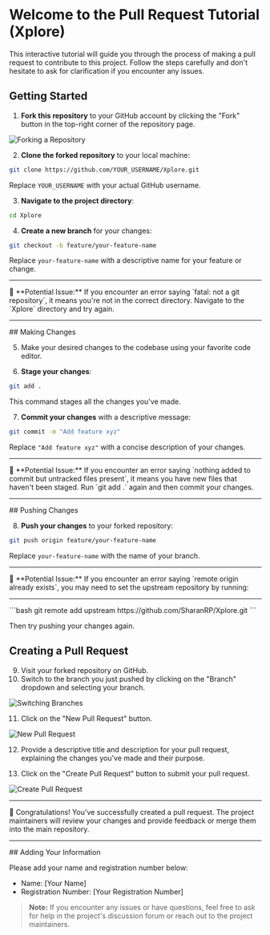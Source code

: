 # Welcome to the Pull Request Tutorial (Xplore)

This interactive tutorial will guide you through the process of making a pull request to contribute to this project. Follow the steps carefully and don't hesitate to ask for clarification if you encounter any issues.

## Getting Started

1. **Fork this repository** to your GitHub account by clicking the "Fork" button in the top-right corner of the repository page.

![Forking a Repository](https://i.imgur.com/G1NYhhx.png)

2. **Clone the forked repository** to your local machine:

```bash
git clone https://github.com/YOUR_USERNAME/Xplore.git
```

Replace `YOUR_USERNAME` with your actual GitHub username.

3. **Navigate to the project directory**:

```bash
cd Xplore
```

4. **Create a new branch** for your changes:

```bash
git checkout -b feature/your-feature-name
```

Replace `your-feature-name` with a descriptive name for your feature or change.
<hr>
🚨 **Potential Issue:** If you encounter an error saying `fatal: not a git repository`, it means you're not in the correct directory. Navigate to the `Xplore` directory and try again.
<hr>
## Making Changes

5. Make your desired changes to the codebase using your favorite code editor.

6. **Stage your changes**:

```bash
git add .
```

This command stages all the changes you've made.

7. **Commit your changes** with a descriptive message:

```bash
git commit -m "Add feature xyz"
```

Replace `"Add feature xyz"` with a concise description of your changes.
<hr>
🚨 **Potential Issue:** If you encounter an error saying `nothing added to commit but untracked files present`, it means you have new files that haven't been staged. Run `git add .` again and then commit your changes.
<hr>
## Pushing Changes

8. **Push your changes** to your forked repository:

```bash
git push origin feature/your-feature-name
```

Replace `your-feature-name` with the name of your branch.
<hr>
🚨 **Potential Issue:** If you encounter an error saying `remote origin already exists`, you may need to set the upstream repository by running:
<hr>
```bash
git remote add upstream https://github.com/SharanRP/Xplore.git
```

Then try pushing your changes again.

## Creating a Pull Request

9. Visit your forked repository on GitHub.
10. Switch to the branch you just pushed by clicking on the "Branch" dropdown and selecting your branch.

![Switching Branches](https://i.imgur.com/H2ibus6.png)

11. Click on the "New Pull Request" button.

![New Pull Request](https://i.imgur.com/r9fMowS.png)

12. Provide a descriptive title and description for your pull request, explaining the changes you've made and their purpose.

13. Click on the "Create Pull Request" button to submit your pull request.

![Create Pull Request](https://i.imgur.com/zfGZpPQ.png)

<hr>
🎉 Congratulations! You've successfully created a pull request. The project maintainers will review your changes and provide feedback or merge them into the main repository.
<hr>
## Adding Your Information

Please add your name and registration number below:

- Name: [Your Name]
- Registration Number: [Your Registration Number]

> **Note:** If you encounter any issues or have questions, feel free to ask for help in the project's discussion forum or reach out to the project maintainers.
